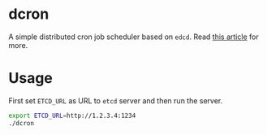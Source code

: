 # dcron
A simple distributed cron job scheduler based on `edcd`.
Read [this article](https://rusty-notes.com/implementing-distributed-cron-jobs-with-etcd/) for more.

# Usage
First set `ETCD_URL` as URL to `etcd` server and then run the server. 
```bash
export ETCD_URL=http://1.2.3.4:1234
./dcron
```
